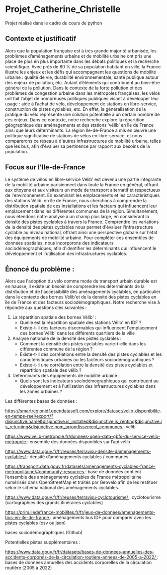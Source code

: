 # Projet_Catherine_Christelle
Projet réalisé dans le cadre du cours de python 

## Contexte et justificatif
Alors que la population française est à très grande majorité urbanisée, les problèmes d’aménagements urbains et de mobilité urbaine ont pris une place de plus en plus importante dans les débats politiques et la recherche scientifique. Avec près de 80 % de sa population habitant en ville, la France illustre les enjeux et les défis qui accompagnent les questions de mobilité urbaine : qualité de vie, durabilité environnementale, santé publique autour des enjeux de pollution, etc. Autant d’éléments qui contribuent au bien-être général de la pollution. Dans le contexte de la forte pollution et des problèmes de congestion urbaine dans les métropoles françaises, les vélos ont fait l’objet de nombreuses politiques publiques visant à développer leur usage : aide à l’achat de vélo, développement de stations en libre-service, construction de pistes cyclables, etc. En effet, la généralisation de la pratique du vélo représente une solution potentielle à un certain nombre de ces enjeux. Dans ce contexte, notre recherche explore la répartition géographique des aménagements et des stations ‘vélib’ en île de France ainsi que leurs déterminants. La région Île-de-France a mis en œuvre une politique significative de stations de vélos en libre-service, et nous comparerons ce réseau à d'autres infrastructures de mobilité urbaine, telles que les bus, afin d'évaluer sa pertinence par rapport aux besoins de la population.

## Focus sur l’Ile-de-France
Le système de vélos en libre-service Vélib' est devenu une partie intégrante de la mobilité urbaine parisienneet dans toute la France en général, offrant aux citoyens et aux visiteurs un mode de transport alternatif et respectueux de l'environnement. En examinant les emplacements et les caractéristiques des stations Vélib' en île de France, nous cherchons à comprendre la distribution spatiale de ces installations et les facteurs qui influencent leur emplacement dans les différentes communes de la région.
Simultanément, nous étendons notre analyse à un champ plus large, en considérant la densité des pistes cyclables à travers la France. Comprendre les variations de la densité des pistes cyclables nous permet d'évaluer l'infrastructure cyclable au niveau national, offrant ainsi une perspective globale sur l'état des équipements de mobilité urbaine. Pour compléter ces ensembles de données spatiales, nous incorporons des indicateurs sociodémographiques, afin d'identifier les déterminants qui influencent le développement et l'utilisation des infrastructures cyclables.

## Énoncé du problème :
Alors que l'adoption du vélo comme mode de transport urbain durable est en hausse, il existe un besoin de comprendre les déterminants de la distribution et de l'accessibilité des aménagements cyclables, en particulier dans le contexte des bornes Vélib'et de la densité des pistes cyclables en île de France et des facteurs sociodémographiques. Notre recherche vise à répondre aux questions clés suivantes :
1. La répartition spatiale des bornes Vélib' :
    * Quelle est la répartition spatiale des stations Vélib' en IDF ?       
    * Existe-t-il des facteurs discernables qui influencent l'emplacement des bornes Vélib' dans les différents quartiers de la ville 
2.  Analyse nationale de la densité des pistes cyclables :
    * Comment la densité des pistes cyclables varie-t-elle dans les différentes commune de la région ?
    * Existe-t-il des corrélations entre la densité des pistes cyclables et les caractéristiques urbaines ou les facteurs sociodémographiques ?
    * Existe-t-il une corrélation entre la densité des pistes cyclables et répartition spatiale des vélib ?
3. Déterminants des équipements de mobilité urbaine :
    * Quels sont les indicateurs sociodémographiques qui contribuent au développement et à l'utilisation des infrastructures cyclables dans les zones urbaines ?

Les différentes bases de données :

https://smartregionidf.opendatasoft.com/explore/dataset/velib-disponibilite-en-temps-reel/export/?disjunctive.name&disjunctive.is_installed&disjunctive.is_renting&disjunctive.is_returning&disjunctive.nom_arrondissement_communes : velib’


https://www.velib-metropole.fr/donnees-open-data-gbfs-du-service-velib-metropole : ensemble des données disponibles sur l’api vélib


https://www.data.gouv.fr/fr/reuses/terravisu-densite-damenagements-cyclables/ : densité d’aménagements cyclables / communes


https://transport.data.gouv.fr/datasets/amenagements-cyclables-france-metropolitaine/#community-resources : base de données contient l’ensemble des aménagements cyclables de France métropolitaine numérisés dans OpenStreetMap et traités par Geovelo afin de les restituer selon le schéma national des aménagements cyclables.


https://www.data.gouv.fr/fr/reuses/terravisu-cyclotourisme/ : cyclotourisme (cartographies des grands itinéraires cyclables)


https://prim.iledefrance-mobilites.fr/fr/jeux-de-donnees/amenagements-bus-en-ile-de-france : aménagements bus IDF pour comparer avec les pistes cyclables (csv ou json)

bases sociodémographiques (Github)

Potentielles pistes supplémentaires :

https://www.data.gouv.fr/fr/datasets/bases-de-donnees-annuelles-des-accidents-corporels-de-la-circulation-routiere-annees-de-2005-a-2022/ : bases de données annuelles des accidents corporelles de la circulation routière (2005 à 2022)

